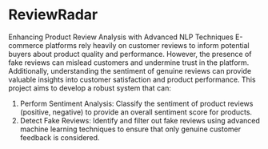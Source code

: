 # ReviewRadar
Enhancing Product Review Analysis with Advanced NLP Techniques
E-commerce platforms rely heavily on customer reviews
to inform potential buyers about product quality and
performance. However, the presence of fake reviews can
mislead customers and undermine trust in the platform.
Additionally, understanding the sentiment of genuine
reviews can provide valuable insights into customer
satisfaction and product performance. This project aims to
develop a robust system that can:
1. Perform Sentiment Analysis: Classify the sentiment
of product reviews (positive, negative) to provide an
overall sentiment score for products.
2. Detect Fake Reviews: Identify and filter out fake
reviews using advanced machine learning techniques
to ensure that only genuine customer feedback is
considered.
